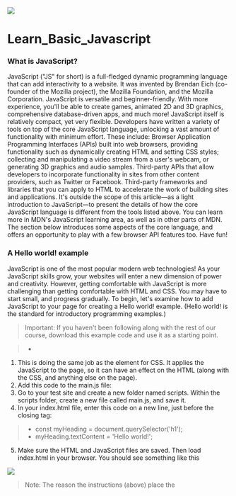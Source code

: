 ![](https://seeklogo.com/images/J/javascript-logo-E967E87D74-seeklogo.com.png)
# Learn_Basic_Javascript

### What is JavaScript?

JavaScript ("JS" for short) is a full-fledged dynamic programming language that can add interactivity to a website. It was invented by Brendan Eich (co-founder of the Mozilla project), the Mozilla Foundation, and the Mozilla Corporation.
JavaScript is versatile and beginner-friendly. With more experience, you'll be able to create games, animated 2D and 3D graphics, comprehensive database-driven apps, and much more!
JavaScript itself is relatively compact, yet very flexible. Developers have written a variety of tools on top of the core JavaScript language, unlocking a vast amount of functionality with minimum effort. These include:
Browser Application Programming Interfaces (APIs) built into web browsers, providing functionality such as dynamically creating HTML and setting CSS styles; collecting and manipulating a video stream from a user's webcam, or generating 3D graphics and audio samples.
Third-party APIs that allow developers to incorporate functionality in sites from other content providers, such as Twitter or Facebook.
Third-party frameworks and libraries that you can apply to HTML to accelerate the work of building sites and applications.
It's outside the scope of this article—as a light introduction to JavaScript—to present the details of how the core JavaScript language is different from the tools listed above. You can learn more in MDN's JavaScript learning area, as well as in other parts of MDN.
The section below introduces some aspects of the core language, and offers an opportunity to play with a few browser API features too. Have fun!

### A Hello world! example

JavaScript is one of the most popular modern web technologies! As your JavaScript skills grow, your websites will enter a new dimension of power and creativity.
However, getting comfortable with JavaScript is more challenging than getting comfortable with HTML and CSS. You may have to start small, and progress gradually. To begin, let's examine how to add JavaScript to your page for creating a Hello world! example. (Hello world! is the standard for introductory programming examples.)

> Important: If you haven't been following along with the rest of our course, download this example code and use it as a starting point.

> - <script src="scripts/main.js"></script>

1. This is doing the same job as the <link> element for CSS. It applies the JavaScript to the page, so it can have an effect on the HTML (along with the CSS, and anything else on the page).
2. Add this code to the main.js file: 
3. Go to your test site and create a new folder named scripts. Within the scripts folder, create a new file called main.js, and    save it.
4. In your index.html file, enter this code on a new line, just before the closing </body> tag: 
> - const myHeading = document.querySelector('h1');
> - myHeading.textContent = 'Hello world!';
5. Make sure the HTML and JavaScript files are saved. Then load index.html in your browser. You should see something like this

![](https://media.prod.mdn.mozit.cloud/attachments/2014/11/21/9543/3561d5218e249d28b330b94346633ed8/hello-world.png)

> Note: The reason the instructions (above) place the <script> element near the bottom of the HTML file is that the browser  reads code in the order it appears in the file.

> If the JavaScript loads first and it is supposed to affect the HTML that hasn't lo
aded yet, there could be problems. Placing JavaScript near the bottom of an HTML page is one way to accommodate this dependency. To learn more about alternative approaches, see Script loading strategies.

### Language basics crash course

To give you a better understanding of how JavaScript works, let's explain some of the core features of the language. It's worth noting that these features are common to all programming languages. If you master these fundamentals, you have a head start on coding in other languages too!

### Variables
Variables are containers that store values. You start by declaring a variable with the var (less recommended, dive deeper for the explanation) or the let keyword, followed by the name you give to the variable:

> #### 1.let myVariable;

> Note: A semicolon at the end of a line indicates where a statement ends. It is only required when you need to separate statements on a single line. However, some people believe it's good practice to have semicolons at the end of each statement. There are other rules for when you should and shouldn't use semicolons. For more details, see Your Guide to Semicolons in JavaScript.

> **Note**: You can name a variable nearly anything, but there are some restrictions. (See this section about naming rules.) If you are unsure, you can check your variable name to see if it's valid.

> **Note**: JavaScript is case sensitive. This means myVariable is not the same as myvariable. If you have problems in your code, check the case!

> **Note**: For more details about the difference between var and let, see The difference between var and let.

